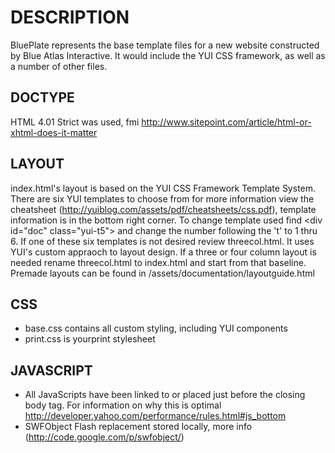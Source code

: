 # DESCRIPTION

BluePlate represents the base template files for a new website constructed by Blue Atlas Interactive. It would include the YUI CSS framework, as well as a number of other files.  

## DOCTYPE

HTML 4.01 Strict was used, fmi http://www.sitepoint.com/article/html-or-xhtml-does-it-matter

## LAYOUT

index.html's layout is based on the YUI CSS Framework Template System.  There are six YUI templates to choose from for more information view the cheatsheet (http://yuiblog.com/assets/pdf/cheatsheets/css.pdf), template information is in the bottom right corner.  To change template used find &lt;div id="doc" class="yui-t5"&gt; and change the number following the 't' to 1 thru 6.  If one of these six templates is not desired review threecol.html.  It uses YUI's custom appraoch to layout design.  If a three or four column layout is needed rename threecol.html to index.html and start from that baseline.  Premade layouts can be found in /assets/documentation/layoutguide.html

## CSS

*  base.css contains all custom styling, including YUI components
*  print.css is yourprint stylesheet

## JAVASCRIPT

*  All JavaScripts have been linked to or placed just before the closing body tag.  For information on why this is optimal http://developer.yahoo.com/performance/rules.html#js_bottom
*  SWFObject Flash replacement stored locally, more info (http://code.google.com/p/swfobject/)   
